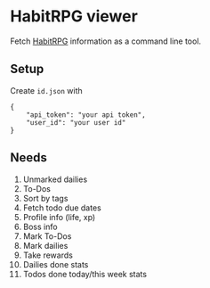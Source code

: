 HabitRPG viewer
===============

Fetch [HabitRPG][] information as a command line tool.

[HabitRPG]: http://habitrpg.com/ "HabitRPG"

Setup
-----

Create `id.json` with

```
{
    "api_token": "your api token",
    "user_id": "your user id"
}
```

Needs
-----

1. Unmarked dailies
2. To-Dos
3. Sort by tags
4. Fetch todo due dates
5. Profile info (life, xp)
6. Boss info
7. Mark To-Dos
8. Mark dailies
9. Take rewards
10. Dailies done stats
11. Todos done today/this week stats

